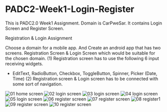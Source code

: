 # PADC2-Week1-Login-Register
This is PADC2.0 Week1 Assignment. Domain is CarPweSar. It contains Login Screen and Register Screen.

Registration & Login Assignment

Choose a domain for a mobile app. And Create an android app that has two screens. Registration Screen & Login Screen which would be suitable for the chosen domain.
(1) Registration screen has to use the following 6 input receiving widgets.
- EditText, RadioButton, Checkbox, ToggleButton, Spinner, Picker (Date, Time)
(2) Registration screen & Login screen has to be connected with some sort of navigation.

![01 home screen](https://user-images.githubusercontent.com/5194798/26944337-301c134c-4c3d-11e7-9099-9b537941492b.jpg)
![02 login screen](https://user-images.githubusercontent.com/5194798/26944338-3025c1d0-4c3d-11e7-85f9-c9c3c8edf8ed.jpg)
![03 login screen](https://user-images.githubusercontent.com/5194798/26944339-302a6550-4c3d-11e7-9cbc-c2b8a2cfd170.jpg)
![04 login screen](https://user-images.githubusercontent.com/5194798/26944341-302f614a-4c3d-11e7-9bc9-248a98be82fb.jpg)
![05 login screen](https://user-images.githubusercontent.com/5194798/26944340-302de77a-4c3d-11e7-8084-404bbf42f960.jpg)
![06 register screen](https://user-images.githubusercontent.com/5194798/26944342-30348c42-4c3d-11e7-932b-937e416c02d4.jpg)
![07 register screen](https://user-images.githubusercontent.com/5194798/26944343-30684b68-4c3d-11e7-9ce6-dc181f42ba10.jpg)
![08 register1](https://user-images.githubusercontent.com/5194798/26944344-3074997c-4c3d-11e7-8153-934a961cb049.jpg)
![09 register screen](https://user-images.githubusercontent.com/5194798/26944346-307cb238-4c3d-11e7-9157-f89124029c2d.jpg)
![10 register screen](https://user-images.githubusercontent.com/5194798/26944345-307c79da-4c3d-11e7-808e-a18d7ceacfed.jpg)

